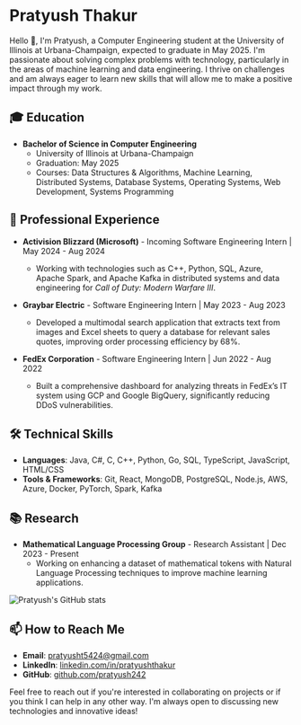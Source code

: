 # Pratyush Thakur

Hello 👋, I'm Pratyush, a Computer Engineering student at the University of Illinois at Urbana-Champaign, expected to graduate in May 2025. I'm passionate about solving complex problems with technology, particularly in the areas of machine learning and data engineering. I thrive on challenges and am always eager to learn new skills that will allow me to make a positive impact through my work.

## 🎓 Education
- **Bachelor of Science in Computer Engineering**
  - University of Illinois at Urbana-Champaign
  - Graduation: May 2025
  - Courses: Data Structures & Algorithms, Machine Learning, Distributed Systems, Database Systems, Operating Systems, Web Development, Systems Programming

## 💼 Professional Experience
- **Activision Blizzard (Microsoft)** - Incoming Software Engineering Intern | May 2024 - Aug 2024
  - Working with technologies such as C++, Python, SQL, Azure, Apache Spark, and Apache Kafka in distributed systems and data engineering for *Call of Duty: Modern Warfare III*.

- **Graybar Electric** - Software Engineering Intern | May 2023 - Aug 2023
  - Developed a multimodal search application that extracts text from images and Excel sheets to query a database for relevant sales quotes, improving order processing efficiency by 68%.

- **FedEx Corporation** - Software Engineering Intern | Jun 2022 - Aug 2022
  - Built a comprehensive dashboard for analyzing threats in FedEx’s IT system using GCP and Google BigQuery, significantly reducing DDoS vulnerabilities.

## 🛠️ Technical Skills
- **Languages**: Java, C#, C, C++, Python, Go, SQL, TypeScript, JavaScript, HTML/CSS
- **Tools & Frameworks**: Git, React, MongoDB, PostgreSQL, Node.js, AWS, Azure, Docker, PyTorch, Spark, Kafka

## 📚 Research
- **Mathematical Language Processing Group** - Research Assistant | Dec 2023 - Present
  - Working on enhancing a dataset of mathematical tokens with Natural Language Processing techniques to improve machine learning applications.


![Pratyush's GitHub stats](https://github-readme-stats.vercel.app/api?username=pratyush242&show_icons=true&theme=radical)

## 📫 How to Reach Me
- **Email**: [pratyusht5424@gmail.com](mailto:pratyusht5424@gmail.com)
- **LinkedIn**: [linkedin.com/in/pratyushthakur](https://www.linkedin.com/in/pratyushthakur/)
- **GitHub**: [github.com/pratyush242](https://github.com/pratyush242)

Feel free to reach out if you're interested in collaborating on projects or if you think I can help in any other way. I'm always open to discussing new technologies and innovative ideas!

<!---
pratyush242/pratyush242 is a ✨ special ✨ repository because its `README.md` (this file) appears on your GitHub profile.
You can click the Preview link to take a look at your changes.
--->
